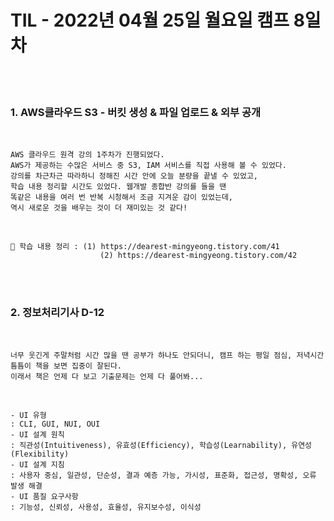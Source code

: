 # TIL - 2022년 04월 25일 월요일 캠프 8일차
<br>
<br>

### 1. AWS클라우드 S3 - 버킷 생성 & 파일 업로드 & 외부 공개

<br>

    AWS 클라우드 원격 강의 1주차가 진행되었다.  
    AWS가 제공하는 수많은 서비스 중 S3, IAM 서비스를 직접 사용해 볼 수 있었다.  
    강의를 차근차근 따라하니 정해진 시간 안에 오늘 분량을 끝낼 수 있었고,  
    학습 내용 정리할 시간도 있었다. 웹개발 종합반 강의를 들을 땐  
    똑같은 내용을 여러 번 반복 시청해서 조금 지겨운 감이 있었는데,  
    역시 새로운 것을 배우는 것이 더 재미있는 것 같다! 
<br>

    📎 학습 내용 정리 : (1) https://dearest-mingyeong.tistory.com/41
                        (2) https://dearest-mingyeong.tistory.com/42

<br>
<br>

### 2. 정보처리기사 D-12

<br>

    너무 웃긴게 주말처럼 시간 많을 땐 공부가 하나도 안되더니, 캠프 하는 평일 점심, 저녁시간 틈틈이 책을 보면 집중이 잘된다.  
    이래서 책은 언제 다 보고 기출문제는 언제 다 풀어봐...
<br>

    - UI 유형  
    : CLI, GUI, NUI, OUI  
    - UI 설계 원칙  
    : 직관성(Intuitiveness), 유효성(Efficiency), 학습성(Learnability), 유연성(Flexibility)  
    - UI 설계 지침  
    : 사용자 중심, 일관성, 단순성, 결과 예층 가능, 가시성, 표준화, 접근성, 명확성, 오류 발생 해결  
    - UI 품질 요구사항  
    : 기능성, 신뢰성, 사용성, 효율성, 유지보수성, 이식성  

<br>
<br>
